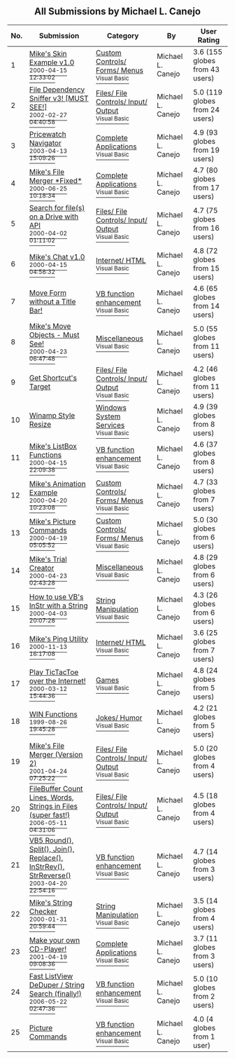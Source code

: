 ﻿<div align="center">

## All Submissions by Michael L\. Canejo

</div>

No.  | Submission | Category | By   | User Rating
---- | ---------- | -------- | ---- | -----------
1 | [Mike's Skin Example v1\.0<br /><sup>2000-04-15 12:33:02</sup>](https://github.com/Planet-Source-Code/michael-l-canejo-mike-s-skin-example-v1-0__1-7301) | [Custom Controls/ Forms/  Menus<br /><sup>Visual Basic</sup>](../ByCategory/custom-controls-forms-menus__1-4.md) | Michael L\. Canejo | 3.6 (155 globes from 43 users)
2 | [File Dependency Sniffer v3\! \[MUST SEE\!\]<br /><sup>2002-02-27 04:40:58</sup>](https://github.com/Planet-Source-Code/michael-l-canejo-file-dependency-sniffer-v3-must-see__1-31828) | [Files/ File Controls/ Input/ Output<br /><sup>Visual Basic</sup>](../ByCategory/files-file-controls-input-output__1-3.md) | Michael L\. Canejo | 5.0 (119 globes from 24 users)
3 | [Pricewatch Navigator<br /><sup>2003-04-13 15:09:26</sup>](https://github.com/Planet-Source-Code/michael-l-canejo-pricewatch-navigator__1-44416) | [Complete Applications<br /><sup>Visual Basic</sup>](../ByCategory/complete-applications__1-27.md) | Michael L\. Canejo | 4.9 (93 globes from 19 users)
4 | [Mike's File Merger \*Fixed\*<br /><sup>2000-06-25 10:18:34</sup>](https://github.com/Planet-Source-Code/michael-l-canejo-mike-s-file-merger-fixed__1-9138) | [Complete Applications<br /><sup>Visual Basic</sup>](../ByCategory/complete-applications__1-27.md) | Michael L\. Canejo | 4.7 (80 globes from 17 users)
5 | [Search for file\(s\) on a Drive with API<br /><sup>2000-04-02 01:11:02</sup>](https://github.com/Planet-Source-Code/michael-l-canejo-search-for-file-s-on-a-drive-with-api__1-6943) | [Files/ File Controls/ Input/ Output<br /><sup>Visual Basic</sup>](../ByCategory/files-file-controls-input-output__1-3.md) | Michael L\. Canejo | 4.7 (75 globes from 16 users)
6 | [Mike's Chat v1\.0<br /><sup>2000-04-15 04:58:32</sup>](https://github.com/Planet-Source-Code/michael-l-canejo-mike-s-chat-v1-0__1-7313) | [Internet/ HTML<br /><sup>Visual Basic</sup>](../ByCategory/internet-html__1-34.md) | Michael L\. Canejo | 4.8 (72 globes from 15 users)
7 | [Move Form without a Title Bar\!<br />](https://github.com/Planet-Source-Code/michael-l-canejo-move-form-without-a-title-bar__1-1486) | [VB function enhancement<br /><sup>Visual Basic</sup>](../ByCategory/vb-function-enhancement__1-25.md) | Michael L\. Canejo | 4.6 (65 globes from 14 users)
8 | [Mike's Move Objects \- Must See\!<br /><sup>2000-04-23 06:47:48</sup>](https://github.com/Planet-Source-Code/michael-l-canejo-mike-s-move-objects-must-see__1-7514) | [Miscellaneous<br /><sup>Visual Basic</sup>](../ByCategory/miscellaneous__1-1.md) | Michael L\. Canejo | 5.0 (55 globes from 11 users)
9 | [Get Shortcut's Target<br />](https://github.com/Planet-Source-Code/michael-l-canejo-get-shortcut-s-target__1-44596) | [Files/ File Controls/ Input/ Output<br /><sup>Visual Basic</sup>](../ByCategory/files-file-controls-input-output__1-3.md) | Michael L\. Canejo | 4.2 (46 globes from 11 users)
10 | [Winamp Style Resize<br />](https://github.com/Planet-Source-Code/michael-l-canejo-winamp-style-resize__1-38117) | [Windows System Services<br /><sup>Visual Basic</sup>](../ByCategory/windows-system-services__1-35.md) | Michael L\. Canejo | 4.9 (39 globes from 8 users)
11 | [Mike's ListBox Functions<br /><sup>2000-04-15 22:09:38</sup>](https://github.com/Planet-Source-Code/michael-l-canejo-mike-s-listbox-functions__1-7328) | [VB function enhancement<br /><sup>Visual Basic</sup>](../ByCategory/vb-function-enhancement__1-25.md) | Michael L\. Canejo | 4.6 (37 globes from 8 users)
12 | [Mike's Animation Example<br /><sup>2000-04-20 10:23:08</sup>](https://github.com/Planet-Source-Code/michael-l-canejo-mike-s-animation-example__1-7456) | [Custom Controls/ Forms/  Menus<br /><sup>Visual Basic</sup>](../ByCategory/custom-controls-forms-menus__1-4.md) | Michael L\. Canejo | 4.7 (33 globes from 7 users)
13 | [Mike's Picture Commands<br /><sup>2000-04-19 05:05:52</sup>](https://github.com/Planet-Source-Code/michael-l-canejo-mike-s-picture-commands__1-7406) | [Custom Controls/ Forms/  Menus<br /><sup>Visual Basic</sup>](../ByCategory/custom-controls-forms-menus__1-4.md) | Michael L\. Canejo | 5.0 (30 globes from 6 users)
14 | [Mike's Trial Creator<br /><sup>2000-04-23 02:43:28</sup>](https://github.com/Planet-Source-Code/michael-l-canejo-mike-s-trial-creator__1-7510) | [Miscellaneous<br /><sup>Visual Basic</sup>](../ByCategory/miscellaneous__1-1.md) | Michael L\. Canejo | 4.8 (29 globes from 6 users)
15 | [How to use VB's InStr with a String<br /><sup>2000-04-03 20:07:28</sup>](https://github.com/Planet-Source-Code/michael-l-canejo-how-to-use-vb-s-instr-with-a-string__1-6991) | [String Manipulation<br /><sup>Visual Basic</sup>](../ByCategory/string-manipulation__1-5.md) | Michael L\. Canejo | 4.3 (26 globes from 6 users)
16 | [Mike's Ping Utility<br /><sup>2000-11-13 16:17:08</sup>](https://github.com/Planet-Source-Code/michael-l-canejo-mike-s-ping-utility__1-12763) | [Internet/ HTML<br /><sup>Visual Basic</sup>](../ByCategory/internet-html__1-34.md) | Michael L\. Canejo | 3.6 (25 globes from 7 users)
17 | [Play TicTacToe over the Internet\!<br /><sup>2000-03-12 15:44:36</sup>](https://github.com/Planet-Source-Code/michael-l-canejo-play-tictactoe-over-the-internet__1-6305) | [Games<br /><sup>Visual Basic</sup>](../ByCategory/games__1-38.md) | Michael L\. Canejo | 4.8 (24 globes from 5 users)
18 | [WIN Functions<br /><sup>1999-08-26 19:45:28</sup>](https://github.com/Planet-Source-Code/michael-l-canejo-win-functions__1-3262) | [Jokes/ Humor<br /><sup>Visual Basic</sup>](../ByCategory/jokes-humor__1-40.md) | Michael L\. Canejo | 4.2 (21 globes from 5 users)
19 | [Mike's File Merger \(Version 2\)<br /><sup>2001-04-24 07:25:22</sup>](https://github.com/Planet-Source-Code/michael-l-canejo-mike-s-file-merger-version-2__1-22273) | [Files/ File Controls/ Input/ Output<br /><sup>Visual Basic</sup>](../ByCategory/files-file-controls-input-output__1-3.md) | Michael L\. Canejo | 5.0 (20 globes from 4 users)
20 | [FileBuffer Count Lines, Words, Strings in Files \(super fast\!\)<br /><sup>2006-05-11 04:31:06</sup>](https://github.com/Planet-Source-Code/michael-l-canejo-filebuffer-count-lines-words-strings-in-files-super-fast__1-65292) | [Files/ File Controls/ Input/ Output<br /><sup>Visual Basic</sup>](../ByCategory/files-file-controls-input-output__1-3.md) | Michael L\. Canejo | 4.5 (18 globes from 4 users)
21 | [VB5 Round\(\), Split\(\), Join\(\), Replace\(\), InStrRev\(\), StrReverse\(\)<br /><sup>2003-04-20 22:54:16</sup>](https://github.com/Planet-Source-Code/michael-l-canejo-vb5-round-split-join-replace-instrrev-strreverse__1-44830) | [VB function enhancement<br /><sup>Visual Basic</sup>](../ByCategory/vb-function-enhancement__1-25.md) | Michael L\. Canejo | 4.7 (14 globes from 3 users)
22 | [Mike's String Checker<br /><sup>2000-01-31 20:59:44</sup>](https://github.com/Planet-Source-Code/michael-l-canejo-mike-s-string-checker__1-8021) | [String Manipulation<br /><sup>Visual Basic</sup>](../ByCategory/string-manipulation__1-5.md) | Michael L\. Canejo | 3.5 (14 globes from 4 users)
23 | [Make your own CD\-Player\!<br /><sup>2001-04-19 09:08:36</sup>](https://github.com/Planet-Source-Code/michael-l-canejo-make-your-own-cd-player__1-1469) | [Complete Applications<br /><sup>Visual Basic</sup>](../ByCategory/complete-applications__1-27.md) | Michael L\. Canejo | 3.7 (11 globes from 3 users)
24 | [Fast ListView DeDuper / String Search \(finally\!\)<br /><sup>2006-05-22 02:47:36</sup>](https://github.com/Planet-Source-Code/michael-l-canejo-fast-listview-deduper-string-search-finally__1-65422) | [VB function enhancement<br /><sup>Visual Basic</sup>](../ByCategory/vb-function-enhancement__1-25.md) | Michael L\. Canejo | 5.0 (10 globes from 2 users)
25 | [Picture Commands<br />](https://github.com/Planet-Source-Code/michael-l-canejo-picture-commands__1-1606) | [VB function enhancement<br /><sup>Visual Basic</sup>](../ByCategory/vb-function-enhancement__1-25.md) | Michael L\. Canejo | 4.0 (4 globes from 1 user)

